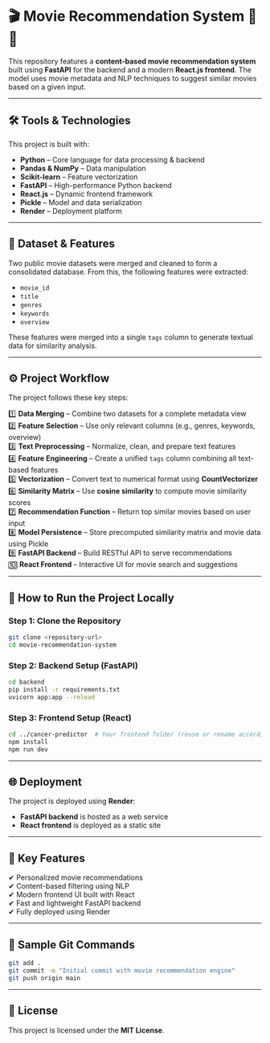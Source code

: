 # 🎬 **Movie Recommendation System** 🍿✨

This repository features a **content-based movie recommendation system** built using **FastAPI** for the backend and a modern **React.js frontend**. The model uses movie metadata and NLP techniques to suggest similar movies based on a given input.

---

## 🛠 **Tools & Technologies**

This project is built with:

- **Python** – Core language for data processing & backend  
- **Pandas & NumPy** – Data manipulation  
- **Scikit-learn** – Feature vectorization  
- **FastAPI** – High-performance Python backend  
- **React.js** – Dynamic frontend framework  
- **Pickle** – Model and data serialization  
- **Render** – Deployment platform

---

## 🎥 **Dataset & Features**

Two public movie datasets were merged and cleaned to form a consolidated database. From this, the following features were extracted:

- `movie_id`  
- `title`  
- `genres`  
- `keywords`  
- `overview`

These features were merged into a single `tags` column to generate textual data for similarity analysis.

---

## ⚙️ **Project Workflow**

The project follows these key steps:

1️⃣ **Data Merging** – Combine two datasets for a complete metadata view  
2️⃣ **Feature Selection** – Use only relevant columns (e.g., genres, keywords, overview)  
3️⃣ **Text Preprocessing** – Normalize, clean, and prepare text features  
4️⃣ **Feature Engineering** – Create a unified `tags` column combining all text-based features  
5️⃣ **Vectorization** – Convert text to numerical format using **CountVectorizer**  
6️⃣ **Similarity Matrix** – Use **cosine similarity** to compute movie similarity scores  
7️⃣ **Recommendation Function** – Return top similar movies based on user input  
8️⃣ **Model Persistence** – Store precomputed similarity matrix and movie data using Pickle  
9️⃣ **FastAPI Backend** – Build RESTful API to serve recommendations  
🔟 **React Frontend** – Interactive UI for movie search and suggestions  

---

## 🚀 **How to Run the Project Locally**

### Step 1: Clone the Repository
```bash
git clone <repository-url>
cd movie-recommendation-system
```

### Step 2: Backend Setup (FastAPI)
```bash
cd backend
pip install -r requirements.txt
uvicorn app:app --reload
```

### Step 3: Frontend Setup (React)
```bash
cd ../cancer-predictor  # Your frontend folder (reuse or rename accordingly)
npm install
npm run dev
```

---

## 🌐 **Deployment**

The project is deployed using **Render**:
- **FastAPI backend** is hosted as a web service
- **React frontend** is deployed as a static site

---

## 🎯 **Key Features**

✔ Personalized movie recommendations  
✔ Content-based filtering using NLP  
✔ Modern frontend UI built with React  
✔ Fast and lightweight FastAPI backend  
✔ Fully deployed using Render

---

## 📂 **Sample Git Commands**

```bash
git add .
git commit -m "Initial commit with movie recommendation engine"
git push origin main
```

---

## 📄 **License**

This project is licensed under the **MIT License**.
